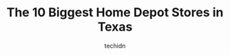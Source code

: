 ---
layout: ampstory
image: https://i0.wp.com/paketmu.com/wp-content/uploads/2023/06/the-home-depot-0-in-texas-1686364413.jpeg?resize=640,853
author: techidn
featured: false
description: Explore the diverse Home Depot Store scene in Texas, home to an incredible selection of 10 establishments catering to every taste. Whether youre in search of iconic favorites or undiscovere
title: The 10 Biggest Home Depot Stores in Texas
cover:
   title: The 10 Biggest Home Depot Stores in Texas
   subtitle: RICKPATE
   background: https://paketmu.com/wp-content/uploads/2023/06/the-home-depot-0-in-texas-1686364413.jpeg

pages: 
 - layout: thirds
   top: <h1>#1 The Home Depot</h1>
   bottom: "<p>I purchased 50 gallon gas water heater.1. Box was torn2. The water heater has few bends2. The drain valve was missingCall the store several times, they told me that have </p>"
   background: https://paketmu.com/wp-content/uploads/2023/06/the-home-depot-1-in-texas-1686364414.jpeg
   backgroundblur: true
 - layout: thirds
   top: <h1>#2 The Home Depot</h1>
   bottom: "<p>Had to ask numerous employees for the place to find clear acrylic.  Some admitted that they had no idea what I was referring to and or where it was at. and directed me to</p>"
   background: https://paketmu.com/wp-content/uploads/2023/06/the-home-depot-2-in-texas-1686364415.jpeg
   cta:
      link: https://paketmu.com/the-10-biggest-home-depot-stores-in-texas/
      text: The 10 Biggest Home Depot Stores in Texas
 - layout: thirds
   top: <h1>#3 The Home Depot</h1>
   bottom: "<p>Same great service that youre used to expecting with all the great products that Home Depot offers at low prices.Sometimes it is hard to find what Im looking for but th</p>"
   background: https://paketmu.com/wp-content/uploads/2023/06/the-home-depot-3-in-texas-1686364416.jpeg
   cta:
      link: https://paketmu.com/the-10-biggest-home-depot-stores-in-texas/
      text: The 10 Biggest Home Depot Stores in Texas
 - layout: thirds
   top: <h1>#4 The Home Depot</h1>
   bottom: "<p>3950 Jim Wright Fwy, Lake Worth, TX 76135, United States</p>"
   background: https://images.unsplash.com/photo-1462556791646-c201b8241a94?ixlib=rb-4.0.3&ixid=MnwxMjA3fDB8MHxwaG90by1wYWdlfHx8fGVufDB8fHx8&auto=format&fit=crop&w=640&h=853&q=80
   cta:
      link: https://paketmu.com/the-10-biggest-home-depot-stores-in-texas/
      text: The 10 Biggest Home Depot Stores in Texas
 - layout: thirds
   top: <h1>#5 The Home Depot</h1>
   bottom: "<p>4159 Farm to Market 1960 Rd W, Houston, TX 77068, United States</p>"
   background: https://images.unsplash.com/photo-1533735380053-eb8d0759b24a?ixlib=rb-4.0.3&ixid=MnwxMjA3fDB8MHxwaG90by1wYWdlfHx8fGVufDB8fHx8&auto=format&fit=crop&w=640&h=853&q=80
   cta:
      link: https://paketmu.com/the-10-biggest-home-depot-stores-in-texas/
      text: The 10 Biggest Home Depot Stores in Texas
 - layout: thirds
   top: <h1>#6 The Home Depot</h1>
   bottom: "<p>2013 S Main St, Keller, TX 76248, United States</p>"
   background: https://images.unsplash.com/photo-1488554378835-f7acf46e6c98?ixlib=rb-4.0.3&ixid=MnwxMjA3fDB8MHxwaG90by1wYWdlfHx8fGVufDB8fHx8&auto=format&fit=crop&w=640&h=853&q=80
   cta:
      link: https://paketmu.com/the-10-biggest-home-depot-stores-in-texas/
      text: The 10 Biggest Home Depot Stores in Texas
 - layout: thirds
   top: <h1>#7 The Home Depot</h1>
   bottom: "<p>373 E Farm to Market Rd 1382, Cedar Hill, TX 75104, United States</p>"
   background: https://images.unsplash.com/photo-1597773150796-e5c14ebecbf5?ixlib=rb-4.0.3&ixid=MnwxMjA3fDB8MHxwaG90by1wYWdlfHx8fGVufDB8fHx8&auto=format&fit=crop&w=640&h=853&q=80
   cta:
      link: https://paketmu.com/the-10-biggest-home-depot-stores-in-texas/
      text: The 10 Biggest Home Depot Stores in Texas
 - layout: thirds
   middle: Continue reading...
   background: https://images.unsplash.com/photo-1536745287225-21d689278fd1?ixlib=rb-4.0.3&ixid=MnwxMjA3fDB8MHxwaG90by1wYWdlfHx8fGVufDB8fHx8&auto=format&fit=crop&w=640&h=853&q=80
   cta:
      link: https://paketmu.com/the-10-biggest-home-depot-stores-in-texas/
      text: The 10 Biggest Home Depot Stores in Texas
      
---